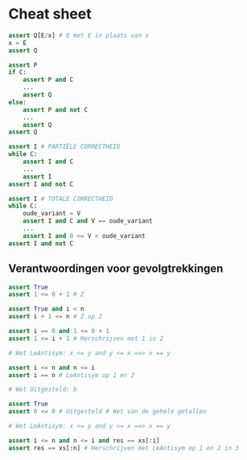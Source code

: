 # Cheat sheet

```python
assert Q[E/x] # Q met E in plaats van x
x = E
assert Q
```

```python
assert P
if C:
    assert P and C
    ...
    assert Q
else:
    assert P and not C
    ...
    assert Q
assert Q
```

```python
assert I # PARTIËLE CORRECTHEID
while C:
    assert I and C
    ...
    assert I
assert I and not C
```

```python
assert I # TOTALE CORRECTHEID
while C:
    oude_variant = V
    assert I and C and V == oude_variant
    ...
    assert I and 0 <= V < oude_variant
assert I and not C
```

## Verantwoordingen voor gevolgtrekkingen

```python
assert True
assert 1 <= 0 + 1 # Z
```

```python
assert True and i < n
assert i + 1 <= n # Z op 2
```

```python
assert i == 0 and 1 <= 0 + 1
assert 1 <= i + 1 # Herschrijven met 1 in 2
```

```python
# Wet LeAntisym: x <= y and y <= x ==> x == y

assert i <= n and n <= i
assert i == n # LeAntisym op 1 en 2
```

```python
# Wet Uitgesteld: b

assert True
assert 0 <= 0 # Uitgesteld # Wet van de gehele getallen
```

```python
# Wet LeAntisym: x <= y and y <= x ==> x == y

assert i <= n and n <= i and res == xs[:i]
assert res == xs[:n] # Herschrijven met LeAntisym op 1 en 2 in 3
```

